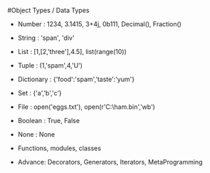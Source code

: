 #Object Types / Data Types

- Number : 1234, 3.1415, 3+4j, 0b111, Decimal(), Fraction()
- String : 'span', 'div'
- List : [1,[2,'three'],4.5], list(range(10))
- Tuple : (1,'spam',4,'U')
- Dictionary : {'food':'spam','taste':'yum'}
- Set : {'a','b','c'}
- File : open('eggs.txt'), open(r'C:\ham.bin','wb')
- Boolean : True, False
- None : None

- Functions, modules, classes

- Advance: Decorators, Generators, Iterators, MetaProgramming
